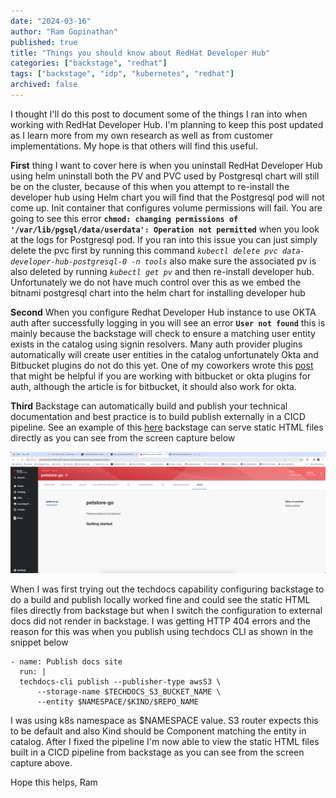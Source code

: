 ```yaml
---
date: "2024-03-16"
author: "Ram Gopinathan"
published: true
title: "Things you should know about RedHat Developer Hub"
categories: ["backstage", "redhat"]
tags: ["backstage", "idp", "kubernetes", "redhat"]
archived: false
---
```


I thought I'll do this post to document some of the things I ran into when working with RedHat Developer Hub. I'm planning to keep this post updated as I learn more from my own research as well as from customer implementations. My hope is that others will find this useful.

**First** thing I want to cover here is when you uninstall RedHat Developer Hub using helm uninstall both the PV and PVC used by Postgresql chart will still be on the cluster, because of this when you attempt to re-install the developer hub using Helm chart you will find that the Postgresql pod will not come up. Init container that configures volume permissions will fail. You are going to see this error **`chmod: changing permissions of '/var/lib/pgsql/data/userdata': Operation not permitted`** when you look at the logs for Postgresql pod. If you ran into this issue you can just simply delete the pvc first by running this command *`kubectl delete pvc data-developer-hub-postgresql-0 -n tools`* also make sure the associated pv is also deleted by running *`kubectl get pv`* and then re-install developer hub. Unfortunately we do not have much control over this as we embed the bitnami postgresql chart into the helm chart for installing developer hub 

**Second** When you configure Redhat Developer Hub instance to use OKTA auth after successfully logging in you will see an error **`User not found`** this is mainly because the backstage will check to ensure a matching user entity exists in the catalog using signin resolvers. Many auth provider plugins automatically will create user entities in the catalog unfortunately Okta and Bitbucket plugins do not do this yet. One of my coworkers wrote this [post](https://github.com/redhat-na-ssa/rhdh-bitbucket-auth/blob/main/Readme.Md) that might be helpful if you are working with bitbucket or okta plugins for auth, although the article is for bitbucket, it should also work for okta.

**Third** Backstage can automatically build and publish your technical documentation and best practice is to build publish externally in a CICD pipeline. See an example of this [here](https://github.com/rprakashg-redhat/petstore-go/blob/main/.github/workflows/techdocs.yaml) backstage can serve static HTML files directly as you can see from the screen capture below

![techdocs](../src/images/techdocs.png)

When I was first trying out the techdocs capability configuring backstage to do a build and publish locally worked fine and could see the static HTML files directly from backstage but when I switch the configuration to external docs did not render in backstage. I was getting HTTP 404 errors and the reason for this was when you publish using techdocs CLI as shown in the snippet below 

```
- name: Publish docs site
  run: | 
  techdocs-cli publish --publisher-type awsS3 \
      --storage-name $TECHDOCS_S3_BUCKET_NAME \
      --entity $NAMESPACE/$KIND/$REPO_NAME
```

I was using k8s namespace as $NAMESPACE value. S3 router expects this to be default and also Kind should be Component matching the entity in catalog. After I fixed the pipeline I'm now able to view the static HTML files built in a CICD pipeline from backstage as you can see from the screen capture above.


Hope this helps,
Ram

